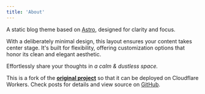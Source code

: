 ```yaml
---
title: 'About'
---
```


<!--
This content will be displayed at the top of the index page.
You can leave this empty if you don’t want to show any content.
-->

A static blog theme based on [Astro](https://astro.build), designed for clarity and focus.

With a deliberately minimal design, this layout ensures your content takes center stage. It's built for flexibility, offering customization options that honor its clean and elegant aesthetic.

Effortlessly share your thoughts in _a calm & dustless space._

This is a fork of the **[original project](https://github.com/the3ash/astro-chiri)** so that it can be deployed on Cloudflare Workers. Check posts for details and view source on [GitHub](https://github.com/umehina/astro-chiri-cloudflare). 